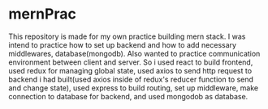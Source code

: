 # mernPrac
This repository is made for my own practice building mern stack. I was intend to practice how to set up backend and how to add necessary middlewares, database(mongodb).
Also wanted to practice communication environment between client and server. 
So i used react to build frontend, used redux for managing global state, used axios to send http request to backend i had built(used axios inside of redux's reducer function to send and change state), used express to build routing, set up middleware, make connection to database for backend, and used mongodob as database. 
